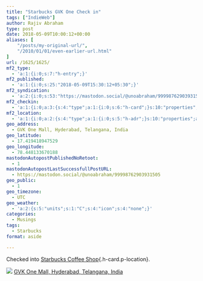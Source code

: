 ```yaml
---
title: "Starbucks GVK One Check in"
tags: ["IndieWeb"]
author: Rajiv Abraham
type: post
date: 2018-05-09T10:00:12+00:00
aliases: [
    "/posts/my-original-url/",
    "/2010/01/01/even-earlier-url.html"
]
url: /1625/1625/
mf2_type:
  - 'a:1:{i:0;s:7:"h-entry";}'
mf2_published:
  - 'a:1:{i:0;s:25:"2018-05-09T15:30:12+05:30";}'
mf2_syndication:
  - 'a:2:{i:0;s:53:"https://mastodon.social/@unoabraham/99998762903931505";i:1;s:72:"https://www.swarmapp.com/user/485549382/checkin/5af2c6ac3af988002cb82cc2";}'
mf2_checkin:
  - 'a:1:{i:0;a:3:{s:4:"type";a:1:{i:0;s:6:"h-card";}s:10:"properties";a:8:{s:4:"name";a:1:{i:0;s:21:"Starbucks Coffee Shop";}s:3:"url";a:1:{i:0;s:49:"https://foursquare.com/v/551aba89498e7ca6c75914ee";}s:8:"latitude";a:1:{i:0;d:17.41941894752865;}s:9:"longitude";a:1:{i:0;d:78.44813367018776;}s:14:"street-address";a:1:{i:0;s:12:"GVK One Mall";}s:8:"locality";a:1:{i:0;s:9:"Hyderabad";}s:6:"region";a:1:{i:0;s:9:"Telangana";}s:12:"country-name";a:1:{i:0;s:5:"India";}}s:5:"value";s:49:"https://foursquare.com/v/551aba89498e7ca6c75914ee";}}'
mf2_location:
  - 'a:1:{i:0;a:2:{s:4:"type";a:1:{i:0;s:5:"h-adr";}s:10:"properties";a:6:{s:8:"latitude";a:1:{i:0;d:17.41941894752865;}s:9:"longitude";a:1:{i:0;d:78.44813367018776;}s:14:"street-address";a:1:{i:0;s:12:"GVK One Mall";}s:8:"locality";a:1:{i:0;s:9:"Hyderabad";}s:6:"region";a:1:{i:0;s:9:"Telangana";}s:12:"country-name";a:1:{i:0;s:5:"India";}}}}'
geo_address:
  - GVK One Mall, Hyderabad, Telangana, India
geo_latitude:
  - 17.419418947529
geo_longitude:
  - 78.448133670188
mastodonAutopostPublishedNoRetoot:
  - 1
mastodonAutopostLastSuccessfullPostURL:
  - https://mastodon.social/@unoabraham/99998762903931505
geo_public:
  - 1
geo_timezone:
  - UTC
geo_weather:
  - 'a:2:{s:5:"units";s:1:"C";s:4:"icon";s:4:"none";}'
categories:
  - Musings
tags:
  - Starbucks
format: aside

---
```

Checked into [Starbucks Coffee Shop][1]{.h-card.p-location}.

<p class="sloc-display">
  <img class="icon-location" aria-label="Location: " aria-hidden="true" src="https://abraham.uno/wp-content/plugins/simple-location/location.svg" /><span class="p-location"><data class="p-latitude" value="17.419419"></data> <data class="p-latitude" value="78.448134"></data><a href="http://maps.google.com/maps?q=loc:17.419418947529,78.448133670188">GVK One Mall, Hyderabad, Telangana, India</a></span><br />
</p>

 [1]: https://foursquare.com/v/551aba89498e7ca6c75914ee